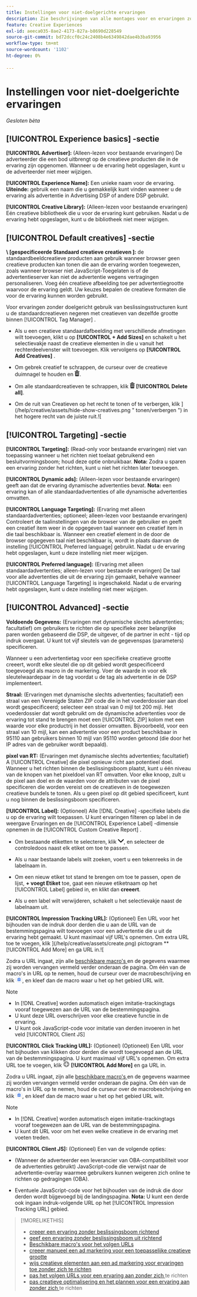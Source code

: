 ```yaml
---
title: Instellingen voor niet-doelgerichte ervaringen
description: Zie beschrijvingen van alle montages voor en ervaringen zonder beslissingsboom het richten.
feature: Creative Experiences
exl-id: aeeca035-8ae2-4173-827a-b8690d228549
source-git-commit: bd72dccf0c24c2408b4e6349842dae4b3ba93956
workflow-type: tm+mt
source-wordcount: '1102'
ht-degree: 0%

---
```


# Instellingen voor niet-doelgerichte ervaringen

*Gesloten bèta*

## [!UICONTROL Experience basics] -sectie

**[!UICONTROL Advertiser]:** (Alleen-lezen voor bestaande ervaringen) De adverteerder die een bod uitbrengt op de creatieve producten die in de ervaring zijn opgenomen. Wanneer u de ervaring hebt opgeslagen, kunt u de adverteerder niet meer wijzigen.

**[!UICONTROL Experience Name]:** Een unieke naam voor de ervaring. **Uiteinde:** gebruik een naam die u gemakkelijk kunt vinden wanneer u de ervaring als advertentie in Advertising DSP of andere DSP gebruikt.

**[!UICONTROL Creative Library]:** (Alleen-lezen voor bestaande ervaringen) Eén creatieve bibliotheek die u voor de ervaring kunt gebruiken. Nadat u de ervaring hebt opgeslagen, kunt u de bibliotheek niet meer wijzigen.

## [!UICONTROL Default creatives] -sectie

**\ [gespecificeerde Standaard creatieve creatieven \]:** de standaardbeeldcreatieve producten aan gebruik wanneer browser geen creatieve producten kan tonen die aan de ervaring worden toegewezen, zoals wanneer browser niet JavaScript-Toegelaten is of de advertentieserver kan niet de advertentie wegens vertragingen personaliseren. Voeg één creatieve afbeelding toe per advertentiegrootte waarvoor de ervaring geldt. Uw keuzes bepalen de creatieve formaten die voor de ervaring kunnen worden gebruikt. <!-- In the legacy product, you selected the ad sizes for the experience, and then selected default images for each of those ad sizes. -->

Voor ervaringen zonder doelgericht gebruik van beslissingsstructuren kunt u de standaardcreatieven negeren met creatieven van dezelfde grootte binnen [!UICONTROL Tag Manager] .

* Als u een creatieve standaardafbeelding met verschillende afmetingen wilt toevoegen, klikt u op **[!UICONTROL + Add Sizes]** en schakelt u het selectievakje naast de creatieve elementen in die u vanuit het rechterdeelvenster wilt toevoegen. Klik vervolgens op **[!UICONTROL Add Creatives]** .

* Om gebrek creatief te schrappen, de curseur over de creatieve duimnagel te houden en ![ Schrapping ](/help/creative/assets/delete.png " te klikken schrapt ").

* Om alle standaardcreatieven te schrappen, klik ![ Schrapping ](/help/creative/assets/delete.png " ") **[!UICONTROL Delete all]**.

* Om de ruit van Creatieven op het recht te tonen of te verbergen, klik ](/help/creative/assets/hide-show-creatives.png " tonen/verbergen ") in het hogere recht van de juiste ruit.![

## [!UICONTROL Targeting] -sectie

**[!UICONTROL Targeting]:** (Read-only voor bestaande ervaringen) niet van toepassing wanneer u het richten niet toelaat gebruikend een besluitvormingsboom; houd deze optie onbruikbaar. **Nota:** Zodra u sparen een ervaring zonder het richten, kunt u niet het richten later toevoegen.

**[!UICONTROL Dynamic ads]:** (Alleen-lezen voor bestaande ervaringen) geeft aan dat de ervaring dynamische advertenties bevat. **Nota:** een ervaring kan of alle standaardadvertenties of alle dynamische advertenties omvatten.

**[!UICONTROL Language Targeting]:** (Ervaring met alleen standaardadvertenties; optioneel; alleen-lezen voor bestaande ervaringen) Controleert de taalinstellingen van de browser van de gebruiker en geeft een creatief item weer in de opgegeven taal wanneer een creatief item in die taal beschikbaar is. Wanneer een creatief element in de door de browser opgegeven taal niet beschikbaar is, wordt in plaats daarvan de instelling [!UICONTROL Preferred language] gebruikt. Nadat u de ervaring hebt opgeslagen, kunt u deze instelling niet meer wijzigen.

**[!UICONTROL Preferred language]:** (Ervaring met alleen standaardadvertenties; alleen-lezen voor bestaande ervaringen) De taal voor alle advertenties die uit de ervaring zijn gemaakt, behalve wanneer [!UICONTROL Language Targeting] is ingeschakeld. Nadat u de ervaring hebt opgeslagen, kunt u deze instelling niet meer wijzigen.

## [!UICONTROL Advanced] -sectie

**Voldoende Gegevens:** (Ervaringen met dynamische slechts advertenties; facultatief) om gebruikers te richten die op specifieke zeer belangrijke paren worden gebaseerd die DSP, de uitgever, of de partner in echt - tijd op indruk overgaat. U kunt tot vijf sleutels van de gegevenspas (parameters) specificeren.<!-- May move this to just within the decision tree. -->

Wanneer u een advertentietag voor een specifieke creatieve grootte creeert, wordt elke sleutel die op dit gebied wordt gespecificeerd toegevoegd als macro in de markering. Voer de waarde in voor elk sleutelwaardepaar in de tag voordat u de tag als advertentie in de DSP implementeert.

**Straal:** (Ervaringen met dynamische slechts advertenties; facultatief) een straal van een Verenigde Staten ZIP code die in het voederdossier aan doel wordt gespecificeerd; selecteer een straal van 0 mijl tot 200 mijl. Het voederdossier dat wordt gebruikt om de dynamische advertenties voor de ervaring tot stand te brengen moet een [!UICONTROL ZIP] kolom <!-- or a user-named column mapped to a ZIP column --> met een waarde voor elke productrij in het dossier omvatten. Bijvoorbeeld, voor een straal van 10 mijl, kan een advertentie voor een product beschikbaar in 95110 aan gebruikers binnen 10 mijl van 95110 worden getoond (die door het IP adres van de gebruiker wordt bepaald).

**pixel van RT:** (Ervaringen met dynamische slechts advertenties; facultatief) A [!UICONTROL Creative] die pixel opnieuw richt aan potentieel doel. Wanneer u het richten binnen de beslissingsboom plaatst, kunt u één niveau van de knopen van het pixeldoel van RT omvatten. Voor elke knoop, zult u de pixel aan doel en de waarden voor de attributen van de pixel specificeren die worden vereist om de creatieven in de toegewezen creatieve bundels te tonen. Als u geen pixel op dit gebied specificeert, kunt u nog binnen de beslissingsboom specificeren.<!-- From R: "the RT Pixel should be via the content selection in the Dynamic ad setup." Clarify. I do see "Datapass" (oneword) in the dynamic ad settings, but I'm not sure how that setting and this experience-level one work together. -->

**[!UICONTROL Label]:**<!-- should be "Labels" --> (Optioneel) Alle [!DNL Creative] -specifieke labels die u op de ervaring wilt toepassen. U kunt ervaringen filteren op label in de weergave Ervaringen en de [!UICONTROL Experience Label] -dimensie opnemen in de [!UICONTROL Custom Creative Report] .

* Om bestaande etiketten te selecteren, klik ![ neer ](/help/creative/assets/chevron-down.png " "), en selecteer de controledoos naast elk etiket om toe te passen.

* Als u naar bestaande labels wilt zoeken, voert u een tekenreeks in de labelnaam in.

* Om een nieuw etiket tot stand te brengen om toe te passen, open de lijst, **+ voegt Etiket** toe, gaat een nieuwe etiketnaam op het [!UICONTROL Label] gebied in, en klikt dan **creeert**.

* Als u een label wilt verwijderen, schakelt u het selectievakje naast de labelnaam uit.

**[!UICONTROL Impression Tracking URL]:** (Optioneel) Een URL voor het bijhouden van de indruk door derden die u aan de URL van de bestemmingspagina wilt toevoegen voor een advertentie die u uit de ervaring hebt gemaakt. U kunt maximaal vijf URL&#39;s opnemen. Om extra URL toe te voegen, klik ](/help/creative/assets/create.png) pictogram ** [!UICONTROL Add More] en ga URL in.![

Zodra u URL ingaat, zijn alle [ beschikbare macro&#39;s ](/help/creative/creative-macros.md) en de gegevens waarmee zij worden vervangen vermeld verder onderaan de pagina. Om één van de macro&#39;s in URL op te nemen, houd de curseur over de macrobeschrijving en klik ![ Exemplaar aan klembord ](/help/creative/assets/copy-to-clipboard.png " Exemplaar aan klembord "), en kleef dan de macro waar u het op het gebied URL wilt.

>[!NOTE]
>
>* In [!DNL Creative] worden automatisch eigen imitatie-trackingtags vooraf toegewezen aan de URL van de bestemmingspagina.
>* U kunt deze URL overschrijven voor elke creatieve functie in de ervaring.
>* U kunt ook JavaScript-code voor imitatie van derden invoeren in het veld [!UICONTROL Client JS]

**[!UICONTROL Click Tracking URL]:** (Optioneel) (Optioneel) Een URL voor het bijhouden van klikken door derden die wordt toegevoegd aan de URL van de bestemmingspagina. U kunt maximaal vijf URL&#39;s opnemen. Om extra URL toe te voegen, klik ![ pictogram ](/help/creative/assets/create.png) **[!UICONTROL Add More]** en ga URL in.

Zodra u URL ingaat, zijn alle [ beschikbare macro&#39;s ](/help/creative/creative-macros.md) en de gegevens waarmee zij worden vervangen vermeld verder onderaan de pagina. Om één van de macro&#39;s in URL op te nemen, houd de curseur over de macrobeschrijving en klik ![ Exemplaar aan klembord ](/help/creative/assets/copy-to-clipboard.png " Exemplaar aan klembord "), en kleef dan de macro waar u het op het gebied URL wilt.

>[!NOTE]
>
>* In [!DNL Creative] worden automatisch eigen imitatie-trackingtags vooraf toegewezen aan de URL van de bestemmingspagina.
>* U kunt dit URL voor om het even welke creatieve <!-- creative bundle for targeted experiences --> in de ervaring met voeten treden.

**[!UICONTROL Client JS]:** (Optioneel) Een van de volgende opties:

* (Wanneer de adverteerder een leverancier van OBA-compatibiliteit voor de advertenties gebruikt) JavaScript-code die verwijst naar de advertentie-overlay waarmee gebruikers kunnen weigeren zich online te richten op gedragingen (OBA).

* Eventuele JavaScript-code voor het bijhouden van de indruk die door derden wordt bijgevoegd bij de landingspagina. **Nota:** U kunt een derde ook ingaan indruk-volgende URL op het [!UICONTROL Impression Tracking URL] gebied.

>[!MORELIKETHIS]
>
>* [ creeer een ervaring zonder beslissingsboom richtend ](experience-create-no-targeting.md)
>* [ geef een ervaring zonder beslissingsboom uit richtend ](experience-edit-no-targeting.md)
>* [ Beschikbare macro&#39;s voor het volgen URLs ](/help/creative/creative-macros.md)
>* [ creeer manueel een ad markering voor een toepasselijke creatieve grootte ](experience-tag-create-manually.md)
>* [ wijs creatieve elementen aan een ad markering voor ervaringen toe zonder zich te richten ](experience-tag-assign-creatives.md)
>* [ pas het volgen URLs voor een ervaring aan zonder zich ](experience-tracking-urls-no-targeting.md) te richten
>* [ pas creatieve optimalisering en het plannen voor een ervaring aan zonder zich ](experience-optimization-scheduling-no-targeting.md) te richten
